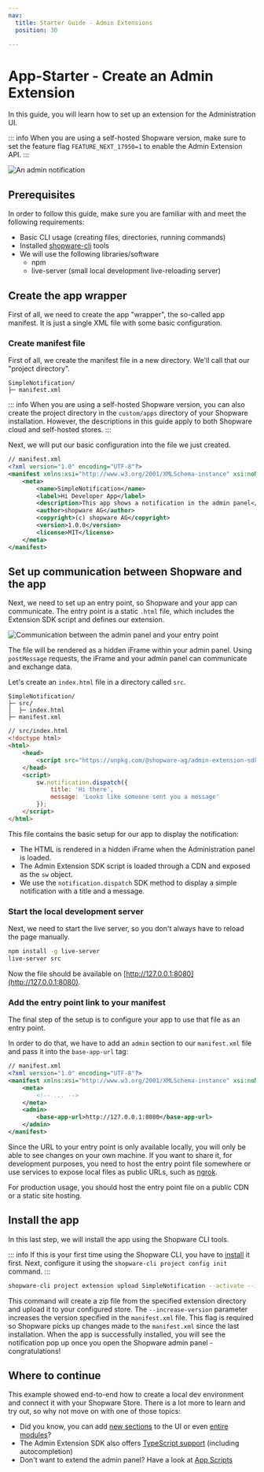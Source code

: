 ```yaml
---
nav:
  title: Starter Guide - Admin Extensions
  position: 30

---
```


# App-Starter - Create an Admin Extension

In this guide, you will learn how to set up an extension for the Administration UI.

::: info
When you are using a self-hosted Shopware version, make sure to set the feature flag `FEATURE_NEXT_17950=1` to enable the Admin Extension API.
:::

![An admin notification](../../../../.gitbook/assets/extension-api-notification.png)

## Prerequisites

In order to follow this guide, make sure you are familiar with and meet the following requirements:

* Basic CLI usage (creating files, directories, running commands)
* Installed [shopware-cli](https://sw-cli.fos.gg/) tools
* We will use the following libraries/software
    * npm
    * live-server (small local development live-reloading server)

## Create the app wrapper

First of all, we need to create the app "wrapper", the so-called app manifest. It is just a single XML file with some basic configuration.

### Create manifest file

First of all, we create the manifest file in a new directory. We'll call that our "project directory".

```text
SimpleNotification/
├─ manifest.xml
```

::: info
When you are using a self-hosted Shopware version, you can also create the project directory in the `custom/apps` directory of your Shopware installation. However, the descriptions in this guide apply to both Shopware cloud and self-hosted stores.
:::

Next, we will put our basic configuration into the file we just created.

```xml
// manifest.xml
<?xml version="1.0" encoding="UTF-8"?>
<manifest xmlns:xsi="http://www.w3.org/2001/XMLSchema-instance" xsi:noNamespaceSchemaLocation="https://raw.githubusercontent.com/shopware/platform/trunk/src/Core/Framework/App/Manifest/Schema/manifest-1.0.xsd">
    <meta>
        <name>SimpleNotification</name>
        <label>Hi Developer App</label>
        <description>This app shows a notification in the admin panel</description>
        <author>shopware AG</author>
        <copyright>(c) shopware AG</copyright>
        <version>1.0.0</version>
        <license>MIT</license>
    </meta>
</manifest>
```

## Set up communication between Shopware and the app

Next, we need to set up an entry point, so Shopware and your app can communicate. The entry point is a static `.html` file, which includes the Extension SDK script and defines our extension.

![Communication between the admin panel and your entry point](../../../../.gitbook/assets/extension-api-communication.png)

The file will be rendered as a hidden iFrame within your admin panel. Using `postMessage` requests, the iFrame and your admin panel can communicate and exchange data.

Let's create an `index.html` file in a directory called `src`.

```text
SimpleNotification/
├─ src/
│  ├─ index.html
├─ manifest.xml
```

```html
// src/index.html
<!doctype html>
<html>
    <head>
        <script src="https://unpkg.com/@shopware-ag/admin-extension-sdk@0.0.52/cdn"></script>
    </head>
    <script>
        sw.notification.dispatch({
            title: 'Hi there',
            message: 'Looks like someone sent you a message'
        });
    </script>
</html>
```

This file contains the basic setup for our app to display the notification:

* The HTML is rendered in a hidden iFrame when the Administration panel is loaded.
* The Admin Extension SDK script is loaded through a CDN and exposed as the `sw` object.
* We use the `notification.dispatch` SDK method to display a simple notification with a title and a message.

### Start the local development server

Next, we need to start the live server, so you don't always have to reload the page manually.

```bash
npm install -g live-server
live-server src
```

Now the file should be available on [http://127.0.0.1:8080](http://127.0.0.1:8080).

### Add the entry point link to your manifest

The final step of the setup is to configure your app to use that file as an entry point.

In order to do that, we have to add an `admin` section to our `manifest.xml` file and pass it into the `base-app-url` tag:

```xml
// manifest.xml
<?xml version="1.0" encoding="UTF-8"?>
<manifest xmlns:xsi="http://www.w3.org/2001/XMLSchema-instance" xsi:noNamespaceSchemaLocation="https://raw.githubusercontent.com/shopware/platform/trunk/src/Core/Framework/App/Manifest/Schema/manifest-1.0.xsd">
    <meta>
        <!-- ... -->
    </meta>
    <admin>
        <base-app-url>http://127.0.0.1:8080</base-app-url>
    </admin>
</manifest>
```

Since the URL to your entry point is only available locally, you will only be able to see changes on your own machine. If you want to share it, for development purposes, you need to host the entry point file somewhere or use services to expose local files as public URLs, such as [ngrok](https://ngrok.com/).

For production usage, you should host the entry point file on a public CDN or a static site hosting.

## Install the app

In this last step, we will install the app using the Shopware CLI tools.

::: info
If this is your first time using the Shopware CLI, you have to [install](https://sw-cli.fos.gg/install/) it first. Next, configure it using the `shopware-cli project config init` command.
:::

```bash
shopware-cli project extension upload SimpleNotification --activate --increase-version
```

This command will create a zip file from the specified extension directory and upload it to your configured store.
The `--increase-version` parameter increases the version specified in the `manifest.xml` file. This flag is required so Shopware picks up changes made to the `manifest.xml` since the last installation.
When the app is successfully installed, you will see the notification pop up once you open the Shopware admin panel - congratulations!

## Where to continue

This example showed end-to-end how to create a local dev environment and connect it with your Shopware Store. There is a lot more to learn and try out, so why not move on with one of those topics:

* Did you know, you can add [new sections](https://shopware.github.io/admin-extension-sdk/docs/guide/api-reference/ui/component-section) to the UI or even [entire modules](https://shopware.github.io/admin-extension-sdk/docs/guide/api-reference/ui/mainModule)?
* The Admin Extension SDK also offers [TypeScript support](https://shopware.github.io/admin-extension-sdk/docs/guide/getting-started/installation#using-npm-require-bundling) (including autocompletion)
* Don't want to extend the admin panel? Have a look at [App Scripts](/docs/guides/plugins/apps/app-scripts)
